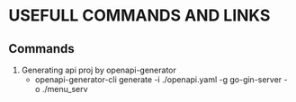 # USEFULL COMMANDS AND LINKS

## Commands

1. Generating api proj by openapi-generator
    * openapi-generator-cli generate -i ./openapi.yaml -g go-gin-server -o ./menu_serv

